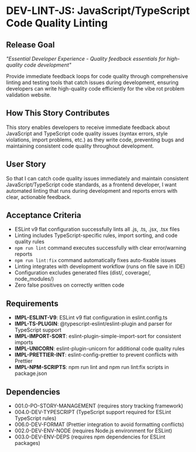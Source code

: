 # DEV-LINT-JS: JavaScript/TypeScript Code Quality Linting

## Release Goal

_"Essential Developer Experience - Quality feedback essentials for high-quality code development"_

Provide immediate feedback loops for code quality through comprehensive linting and testing tools that catch issues during development, ensuring developers can write high-quality code efficiently for the vibe rot problem validation website.

## How This Story Contributes

This story enables developers to receive immediate feedback about JavaScript and TypeScript code quality issues (syntax errors, style violations, import problems, etc.) as they write code, preventing bugs and maintaining consistent code quality throughout development.

## User Story

So that I can catch code quality issues immediately and maintain consistent JavaScript/TypeScript code standards, as a frontend developer, I want automated linting that runs during development and reports errors with clear, actionable feedback.

## Acceptance Criteria

- ESLint v9 flat configuration successfully lints all .js, .ts, .jsx, .tsx files
- Linting includes TypeScript-specific rules, import sorting, and code quality rules
- `npm run lint` command executes successfully with clear error/warning reports
- `npm run lint:fix` command automatically fixes auto-fixable issues
- Linting integrates with development workflow (runs on file save in IDE)
- Configuration excludes generated files (dist/, coverage/, node_modules/)
- Zero false positives on correctly written code

## Requirements

- **IMPL-ESLINT-V9**: ESLint v9 flat configuration in eslint.config.ts
- **IMPL-TS-PLUGIN**: @typescript-eslint/eslint-plugin and parser for TypeScript support
- **IMPL-IMPORT-SORT**: eslint-plugin-simple-import-sort for consistent imports
- **IMPL-UNICORN**: eslint-plugin-unicorn for additional code quality rules
- **IMPL-PRETTIER-INT**: eslint-config-prettier to prevent conflicts with Prettier
- **IMPL-NPM-SCRIPTS**: npm run lint and npm run lint:fix scripts in package.json

## Dependencies

- 001.0-PO-STORY-MANAGEMENT (requires story tracking framework)
- 004.0-DEV-TYPESCRIPT (TypeScript support required for ESLint TypeScript rules)
- 006.0-DEV-FORMAT (Prettier integration to avoid formatting conflicts)
- 002.0-DEV-ENV-NODE (requires Node.js environment for ESLint)
- 003.0-DEV-ENV-DEPS (requires npm dependencies for ESLint packages)
